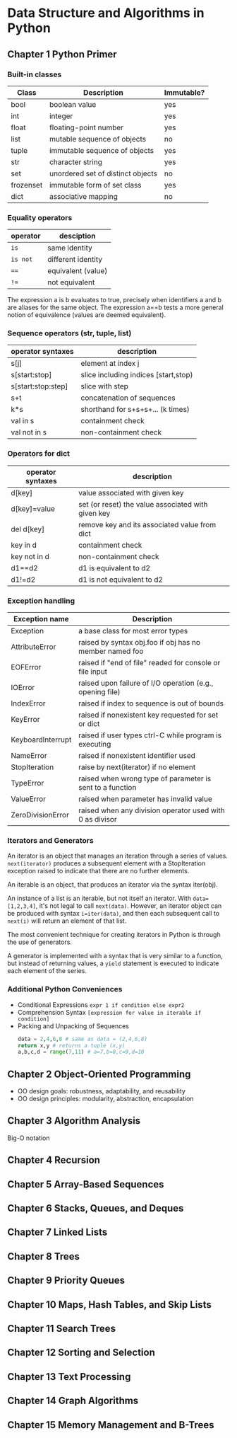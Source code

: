 # Data Structure and Algorithms in Python

## Chapter 1 Python Primer

### Built-in classes

|Class|Description|Immutable?|
|---|---|---|
|bool|boolean value|yes|
|int|integer|yes|
|float|floating-point number|yes|
|list|mutable sequence of objects|no|
|tuple|immutable sequence of objects|yes|
|str|character string|yes|
|set|unordered set of distinct objects|no|
|frozenset|immutable form of set class|yes|
|dict|associative mapping|no|

### Equality operators

|operator|desciption|
|---|---|
|`is`|same identity|
|`is not`|different identity|
|`==`|equivalent (value)|
|`!=`|not equivalent|

The expression a is b evaluates to true, precisely when identifiers a and b are
aliases for the same object. The expression a==b tests a more general notion of
equivalence (values are deemed equivalent).

### Sequence operators (str, tuple, list)

|operator syntaxes|description|
|---|---|
|s[j]|element at index j|
|s[start:stop]|slice including indices [start,stop)|
|s[start:stop:step]|slice with step|
|s+t|concatenation of sequences|
|k*s|shorthand for s+s+s+... (k times)|
|val in s|containment check|
|val not in s|non-containment check|

### Operators for dict

|operator syntaxes|description|
|---|---|
|d[key]|value associated with given key|
|d[key]=value|set (or reset) the value associated with given key|
|del d[key]|remove key and its associated value from dict|
|key in d|containment check|
|key not in d|non-containment check|
|d1==d2|d1 is equivalent to d2|
|d1!=d2|d1 is not equivalent to d2|

### Exception handling

|Exception name|Description|
|---|---|
|Exception|a base class for most error types|
|AttributeError|raised by syntax obj.foo if obj has no member named foo|
|EOFError|raised if "end of file" readed for console or file input|
|IOError|raised upon failure of I/O operation (e.g., opening file)|
|IndexError|raised if index to sequence is out of bounds|
|KeyError|raised if nonexistent key requested for set or dict|
|KeyboardInterrupt|raised if user types ctrl-C while program is executing|
|NameError|raised if nonexistent identifier used|
|StopIteration|raise by next(iterator) if no element|
|TypeError|raised when wrong type of parameter is sent to a function|
|ValueError|raised when parameter has invalid value|
|ZeroDivisionError|raised when any division operator used with 0 as divisor|

### Iterators and Generators

An iterator is an object that manages an iteration through a series of
values. `next(iterator)` produces a subsequent element with a StopIteration
exception raised to indicate that there are no further elements.

An iterable is an object, that produces an iterator via the syntax
iter(obj).

An instance of a list is an iterable, but not itself an iterator. With 
`data=[1,2,3,4]`, it's not legal to call `next(data)`. However, an iterator
object can be produced with syntax `i=iter(data)`, and then each subsequent
call to `next(i)` will return an element of that list.

The most convenient technique for creating iterators in Python is through the use of generators.

A generator is implemented with a syntax that is very similar to a function,
but instead of returning values, a `yield` statement is executed to indicate
each element of the series.

### Additional Python Conveniences

- Conditional Expressions `expr 1 if condition else expr2`
- Comprehension Syntax `[expression for value in iterable if condition]`
- Packing and Unpacking of Sequences
    ```python
    data = 2,4,6,8 # same as data = (2,4,6,8)
    return x,y # returns a tuple (x,y)
    a,b,c,d = range(7,11) # a=7,b=8,c=9,d=10
    ```

## Chapter 2 Object-Oriented Programming

- OO design goals: robustness, adaptability, and reusability
- OO design principles: modularity, abstraction, encapsulation

## Chapter 3 Algorithm Analysis

Big-O notation

## Chapter 4 Recursion



## Chapter 5 Array-Based Sequences

## Chapter 6 Stacks, Queues, and Deques

## Chapter 7 Linked Lists

## Chapter 8 Trees

## Chapter 9 Priority Queues

## Chapter 10 Maps, Hash Tables, and Skip Lists

## Chapter 11 Search Trees

## Chapter 12 Sorting and Selection

## Chapter 13 Text Processing

## Chapter 14 Graph Algorithms

## Chapter 15 Memory Management and B-Trees
